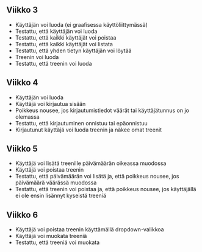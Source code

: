 ## Viikko 3

- Käyttäjän voi luoda (ei graafisessa käyttöliittymässä)
- Testattu, että käyttäjän voi luoda
- Testattu, että kaikki käyttäjät voi poistaa
- Testattu, että kaikki käyttäjät voi listata
- Testattu, että yhden tietyn käyttäjän voi löytää
- Treenin voi luoda
- Testattu, että treenin voi luoda

## Viikko 4

- Käyttäjän voi luoda
- Käyttäjä voi kirjautua sisään
- Poikkeus nousee, jos kirjautumistiedot väärät tai käyttäjätunnus on jo olemassa
- Testattu, että kirjautuminen onnistuu tai epäonnistuu
- Kirjautunut käyttäjä voi luoda treenin ja näkee omat treenit

## Viikko 5
- Käyttäjä voi lisätä treenille päivämäärän oikeassa muodossa
- Käyttäjä voi poistaa treenin
- Testattu, että päivämäärän voi lisätä ja, että poikkeus nousee, jos päivämäärä väärässä muodossa
- Testattu, että treenin voi poistaa ja, että poikkeus nousee, jos käyttäjällä ei ole ensin lisännyt kyseistä treeniä

## Viikko 6
- Käyttäjä voi poistaa treenin käyttämällä dropdown-valikkoa
- Käyttäjä voi muokata treeniä
- Testattu, että treeniä voi muokata

